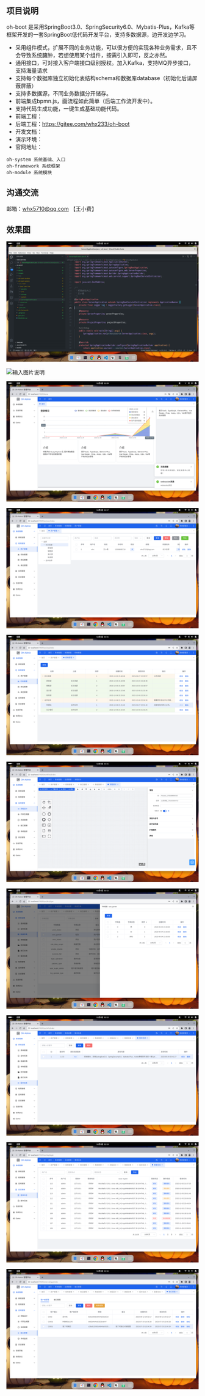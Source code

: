 ## 项目说明

oh-boot 是采用SpringBoot3.0、SpringSecurity6.0、Mybatis-Plus，Kafka等框架开发的一套SpringBoot低代码开发平台，支持多数据源，边开发边学习。
- 采用组件模式，扩展不同的业务功能，可以很方便的实现各种业务需求，且不会导致系统臃肿，若想使用某个组件，按需引入即可，反之亦然。
- 通用接口，可对接入客户端接口级别授权。加入Kafka，支持MQ异步接口，支持海量请求
- 支持每个数据库独立初始化表结构schema和数据库database（初始化后请屏蔽屏蔽）
- 支持多数据源，不同业务数据分开储存。
- 前端集成bpmn.js，画流程如此简单（后端工作流开发中）。
- 支持代码生成功能，一键生成基础功能代码。
- 前端工程：
- 后端工程：https://gitee.com/whx233/oh-boot
- 开发文档：
- 演示环境：
- 官网地址：

```
oh-system 系统基础、入口
oh-framework 系统框架
oh-module 系统模块
```

## 沟通交流

邮箱：whx5710@qq.com 【王小费】


## 效果图

![输入图片说明](images/md-0.png)

![输入图片说明](images/md-1.png)

![输入图片说明](images/md-2.png)

![输入图片说明](images/md-3.png)

![输入图片说明](images/md-4.png)

![输入图片说明](images/md-5.png)

![输入图片说明](images/md-6.png)

![输入图片说明](images/md-7.png)

![输入图片说明](images/md-8.png)

![输入图片说明](images/md-9.png)
